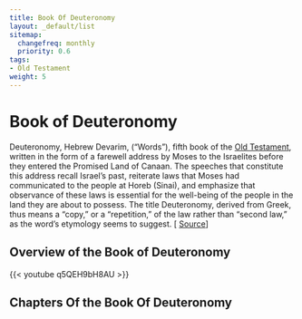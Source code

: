 ```yaml
---
title: Book Of Deuteronomy
layout: _default/list
sitemap:
  changefreq: monthly
  priority: 0.6
tags:
- Old Testament
weight: 5
---
```

# Book of Deuteronomy

Deuteronomy, Hebrew Devarim, (“Words”), fifth book of the [Old Testament](/tags/old-testament/), written in the form of a farewell address by Moses to the Israelites before they entered the Promised Land of Canaan. The speeches that constitute this address recall Israel’s past, reiterate laws that Moses had communicated to the people at Horeb (Sinai), and emphasize that observance of these laws is essential for the well-being of the people in the land they are about to possess. The title Deuteronomy, derived from Greek, thus means a “copy,” or a “repetition,” of the law rather than “second law,” as the word’s etymology seems to suggest. [ [Source](https://www.britannica.com/topic/Deuteronomy)]

## Overview of the Book of Deuteronomy
{{< youtube q5QEH9bH8AU >}}

## Chapters Of the Book Of Deuteronomy
